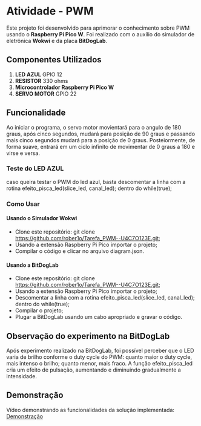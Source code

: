 # Atividade - PWM

Este projeto foi desenvolvido para aprimorar o conhecimento sobre PWM usando o **Raspberry Pi Pico W**. Foi realizado com o auxílio do simulador de eletrônica **Wokwi** e da placa **BitDogLab**.

## Componentes Utilizados

1. **LED AZUL** GPIO 12
2. **RESISTOR** 330 ohms
3. **Microcontrolador Raspberry Pi Pico W**
4. **SERVO MOTOR** GPIO 22

## Funcionalidade

Ao iniciar o programa, o servo motor movientará para o angulo de 180 graus, após cinco segundos, mudará para posição de 90 graus e passando mais cinco segundos mudará para a posição de 0 graus. Posteiormente, de forma suave, entrará em um ciclo infinito de movimentar de 0 graus a 180 e virse e versa.

### Teste do LED AZUL

caso queira testar o PWM do led azul, basta descomentar a linha com a rotina efeito_pisca_led(slice_led, canal_led); dentro do while(true);


### Como Usar

#### Usando o Simulador Wokwi

- Clone este repositório: git clone https://github.com/rober1o/Tarefa_PWM--U4C7O123E.git;
- Usando a extensão Raspberry Pi Pico importar o projeto;
- Compilar o código e clicar no arquivo diagram.json.

#### Usando a BitDogLab

- Clone este repositório: git clone https://github.com/rober1o/Tarefa_PWM--U4C7O123E.git;
- Usando a extensão Raspberry Pi Pico importar o projeto;
- Descomentar a linha com a rotina efeito_pisca_led(slice_led, canal_led); dentro do while(true);
- Compilar o projeto;
- Plugar a BitDogLab usando um cabo apropriado e gravar o código.

## Observação do experimento na BitDogLab

Após experimento realizado na BitDogLab, foi possível perceber que o LED varia de brilho conforme o duty cycle do PWM: quanto maior o duty cycle, mais intenso o brilho; quanto menor, mais fraco. A função efeito_pisca_led cria um efeito de pulsação, aumentando e diminuindo gradualmente a intensidade. 

## Demonstração

<!-- TODO: adicionar link do vídeo -->
Vídeo demonstrando as funcionalidades da solução implementada: [Demonstração](https://youtu.be/0g13mYVv8dI)
